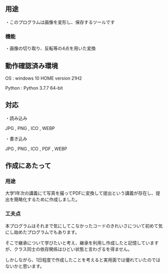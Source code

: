 ## 用途

・このプログラムは画像を変形し、保存するツールです

### 機能

・画像の切り取り、反転等の4点を用いた変換


## 動作確認済み環境

OS : windows 10 HOME version 21H2

Python : Python 3.7.7 64-bit

## 対応

・読み込み

JPG , PNG , ICO , WEBP

・書き込み

JPG , PNG , ICO , PDF , WEBP

## 作成にあたって

### 用途

大学1年次の講義にて写真を撮ってPDFに変換して提出という講義が存在し、提出を簡略化するために作成しました。

### 工夫点

本プログラムはそれまで気にしてこなかったコードのきれいさについて初めて気にし始めたプログラムでもあります。

そこで継承について学びたいと考え、継承を利用し作成したと記憶していますが、クラス同士の依存関係はひどい状態と言わざるを得ません。

しかしながら、1日程度で作成したことを考えると実用面では優れていたのではないかと思います。
